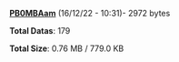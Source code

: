 [**PB0MBAam**](/data/PB0MBAam.txt) (16/12/22 - 10:31)- 2972 bytes

**Total Datas**: 179

**Total Size**: 0.76 MB / 779.0 KB